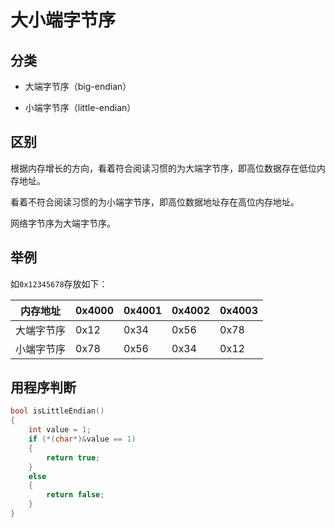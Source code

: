 # 大小端字节序

## 分类

- 大端字节序（big-endian）

- 小端字节序（little-endian）

## 区别

根据内存增长的方向，看着符合阅读习惯的为大端字节序，即高位数据存在低位内存地址。

看着不符合阅读习惯的为小端字节序，即高位数据地址存在高位内存地址。

网络字节序为大端字节序。

## 举例

如`0x12345678`存放如下：

| 内存地址   | 0x4000 | 0x4001 | 0x4002 | 0x4003 |
| ---------- | ------ | ------ | ------ | ------ |
| 大端字节序 | 0x12   | 0x34   | 0x56   | 0x78   |
| 小端字节序 | 0x78   | 0x56   | 0x34   | 0x12   |

## 用程序判断

```c++
bool isLittleEndian()
{
	int value = 1;
	if (*(char*)&value == 1)
	{
		return true;
	}
	else
	{
		return false;
	}
}
```

